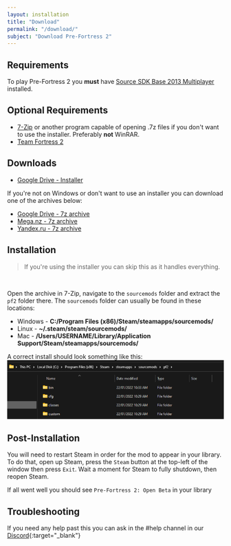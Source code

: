 ```yaml
---
layout: installation
title: "Download"
permalink: "/download/"
subject: "Download Pre-Fortress 2"
---
```


## Requirements
To play Pre-Fortress 2 you **must** have [Source SDK Base 2013 Multiplayer](steam://install/243750) installed.

## Optional Requirements
<ul class="windows_only">
    <li ><a href="https://www.7-zip.org/download.html" target="_blank">7-Zip</a> or another program capable of opening .7z files if you don't want to use the installer. Preferably <b>not</b> WinRAR.</li>
    <li><a href="steam://install/440">Team Fortress 2</a></li>
</ul>
<ul class="everyone_else" style="display: none">
    <li ><a href="https://www.7-zip.org/download.html" target="_blank">7-Zip</a> or another program capable of opening .7z files.</li>
    <li><a href="steam://install/440">Team Fortress 2</a></li>
</ul>

<h2>Downloads</h2>
<div class="windows_only">
<ul>
    <li><a href="https://drive.google.com/file/d/1amkUEPJ6CZDyamvPivDl0RlmU_6cUm6N/view" target="_blank">Google Drive - Installer</a></li>
</ul>

<p>If you're not on Windows or don't want to use an installer you can download one of the archives below:</p>
</div>

<div id="everyone_else">
    <ul>
        <li><a href="https://drive.google.com/file/d/1FUUfHo5NbxvCNsKDUiZVxU4x8q8NkaKk/view" target="_blank">Google Drive - 7z archive</a></li>
        <li><a href="https://mega.nz/file/9CxTXKyT#rqFGOpbJykJqFsBsxUeWaimJF82ygj-BbulEn2Yf8vI" target="_blank">Mega.nz - 7z archive</a></li>
        <li><a href="https://disk.yandex.ru/d/yegcFzbO1h9Duw" target="_blank">Yandex.ru - 7z archive</a></li>
    </ul>
</div>

## Installation
<div class="windows_only">
    <blockquote>If you're using the installer you can skip this as it handles everything.</blockquote>
    <br>
</div>

Open the archive in 7-Zip, navigate to the `sourcemods` folder and extract the `pf2` folder there.
The `sourcemods` folder can usually be found in these locations:
- Windows - **C:/Program Files (x86)/Steam/steamapps/sourcemods/**
- Linux - **~/.steam/steam/sourcemods/**
- Mac - **/Users/USERNAME/Library/Application Support/Steam/steamapps/sourcemods/**

A correct install should look something like this:
![](/assets/images/explorer_biG8aCMZFd.png)

## Post-Installation
You will need to restart Steam in order for the mod to appear in your library. To do that, open up Steam, press the `Steam` button at the top-left of the window then press `Exit`. Wait a moment for Steam to fully shutdown, then reopen Steam. 

If all went well you should see `Pre-Fortress 2: Open Beta` in your library

## Troubleshooting
If you need any help past this you can ask in the #help channel in our [Discord]({{site.discord-invite}}){:target="_blank"}

<script>
if( !navigator.platform.includes("Win") )
{
    var items = document.getElementsByClassName("windows_only");
    for (var i = 0; i < items.length; i++) {
       items[i].style.display = "none";
    }
    items = document.getElementsByClassName("everyone_else");
    for (var i = 0; i < items.length; i++) {
       items[i].style.display = "block";
    }
}
</script>